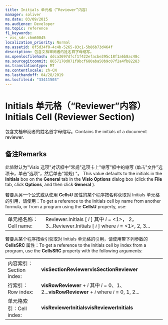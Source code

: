 ```yaml
---
title: Initials 单元格（“Reviewer”内容）
manager: soliver
ms.date: 03/09/2015
ms.audience: Developer
ms.topic: reference
f1_keywords:
- vis_sdr.chm60045
localization_priority: Normal
ms.assetid: 8f5d34f0-4c4b-5265-83c1-5b86b73d464f
description: 包含文档审阅者的姓名首字母缩写。
ms.openlocfilehash: ddca3697dfcf1f422efacbe395c18f1a6b8ac48c
ms.sourcegitcommit: 8657170d071f9bcf680aba50b9c07f2a4fb82283
ms.translationtype: MT
ms.contentlocale: zh-CN
ms.lasthandoff: 04/28/2019
ms.locfileid: "33411503"
---
```

# <a name="initials-cell-reviewer-section"></a><span data-ttu-id="2b0db-103">Initials 单元格（“Reviewer”内容）</span><span class="sxs-lookup"><span data-stu-id="2b0db-103">Initials Cell (Reviewer Section)</span></span>

<span data-ttu-id="2b0db-104">包含文档审阅者的姓名首字母缩写。</span><span class="sxs-lookup"><span data-stu-id="2b0db-104">Contains the initials of a document reviewer.</span></span>
  
## <a name="remarks"></a><span data-ttu-id="2b0db-105">备注</span><span class="sxs-lookup"><span data-stu-id="2b0db-105">Remarks</span></span>

<span data-ttu-id="2b0db-106">此值默认为"Visio 选项"对话框中"常规"选项卡上"缩写"框中的缩写 (单击"文件"选项卡，单击"选项"，然后单击"常规) "。   </span><span class="sxs-lookup"><span data-stu-id="2b0db-106">This value defaults to the initials in the **Initials** box on the **General** tab in the **Visio Options** dialog box (click the **File** tab, click **Options**, and then click **General** ).</span></span> 
  
<span data-ttu-id="2b0db-107">若要从另一个公式或从使用 **CellsU** 属性的某个程序按名称获取对 Initials 单元格的引用，请使用：</span><span class="sxs-lookup"><span data-stu-id="2b0db-107">To get a reference to the Initials cell by name from another formula, or from a program using the **CellsU** property, use:</span></span> 
  
|||
|:-----|:-----|
| <span data-ttu-id="2b0db-108">单元格名称：</span><span class="sxs-lookup"><span data-stu-id="2b0db-108">Cell name:</span></span>  <br/> | <span data-ttu-id="2b0db-109">Reviewer.Initials [  *i*  ] 其中  *i*  = <1>， 2， 3...</span><span class="sxs-lookup"><span data-stu-id="2b0db-109">Reviewer.Initials [  *i*  ] where  *i*  = <1>, 2, 3...</span></span>  <br/> |
   
<span data-ttu-id="2b0db-110">若要从某个程序按索引获取对 Initials 单元格的引用，请使用带下列参数的 **CellsSRC** 属性：</span><span class="sxs-lookup"><span data-stu-id="2b0db-110">To get a reference to the Initials cell by index from a program, use the **CellsSRC** property with the following arguments:</span></span> 
  
|||
|:-----|:-----|
| <span data-ttu-id="2b0db-111">内容索引：</span><span class="sxs-lookup"><span data-stu-id="2b0db-111">Section index:</span></span>  <br/> |<span data-ttu-id="2b0db-112">**visSectionReviewer**</span><span class="sxs-lookup"><span data-stu-id="2b0db-112">**visSectionReviewer**</span></span> <br/> |
| <span data-ttu-id="2b0db-113">行索引：</span><span class="sxs-lookup"><span data-stu-id="2b0db-113">Row index:</span></span>  <br/> |<span data-ttu-id="2b0db-114">**visRowReviewer**  +  *i* 其中 *i* = 0、1、2...</span><span class="sxs-lookup"><span data-stu-id="2b0db-114">**visRowReviewer** +  *i*  where  *i*  = 0, 1, 2...</span></span>  <br/> |
| <span data-ttu-id="2b0db-115">单元格索引：</span><span class="sxs-lookup"><span data-stu-id="2b0db-115">Cell index:</span></span>  <br/> |<span data-ttu-id="2b0db-116">**visReviewerInitials**</span><span class="sxs-lookup"><span data-stu-id="2b0db-116">**visReviewerInitials**</span></span> <br/> |
   

